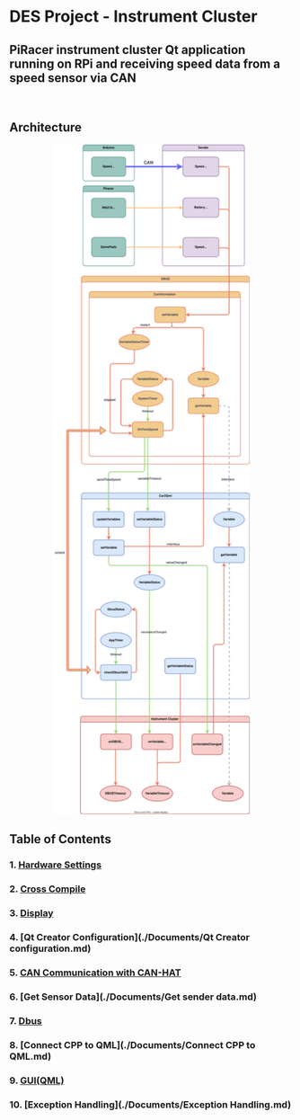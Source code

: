 # **DES Project - Instrument Cluster**
## PiRacer instrument cluster Qt application running on RPi and receiving speed data from a speed sensor via CAN  
</br>

## Architecture

<p align="center"><img src="Documents/DES02 Architecture Transparent.svg" alt="Alt text" width="70%" height="70%" /></p>


## Table of Contents
### 1. [Hardware Settings](./Documents/Dbus.md)
### 2. [Cross Compile](./Documents/CrossCompile.md)
### 3. [Display](./Documents/Display.md)
### 4. [Qt Creator Configuration](./Documents/Qt Creator configuration.md)
### 5. [CAN Communication with CAN-HAT](./Documents/Dbus.md)
### 6. [Get Sensor Data](./Documents/Get sender data.md)
### 7. [Dbus](./Documents/Dbus.md)
### 8. [Connect CPP to QML](./Documents/Connect CPP to QML.md)
### 9. [GUI(QML)](./Documents/Dbus.md)
### 10. [Exception Handling](./Documents/Exception Handling.md)
